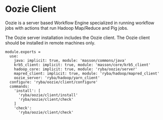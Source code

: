 
# Oozie Client

Oozie is a server based Workflow Engine specialized in running workflow jobs
with actions that run Hadoop Map/Reduce and Pig jobs.

The Oozie server installation includes the Oozie client. The Oozie client should
be installed in remote machines only.

    module.exports = 
      use: 
        java: implicit: true, module: 'masson/commons/java'
        krb5_client: implicit: true, module: 'masson/core/krb5_client'
        hadoop_core: implicit: true, module: 'ryba/oozie/server'
        mapred_client: implicit: true, module: 'ryba/hadoop/mapred_client'
        oozie_server: 'ryba/hadoop/yarn_client'
      configure: 'ryba/oozie/client/configure'
      commands:
        'install': [
          'ryba/oozie/client/install'
          'ryba/oozie/client/check'
        ]
        'check':
          'ryba/oozie/client/check'

